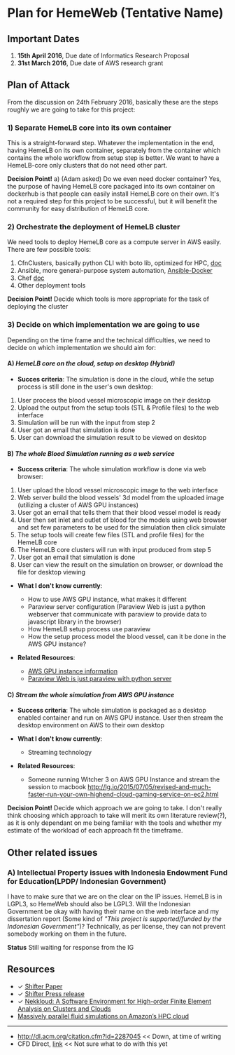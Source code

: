 # **Plan for HemeWeb (Tentative Name)**

## Important Dates
1. **15th April 2016**, Due date of Informatics Research Proposal
2. **31st March 2016**, Due date of AWS research grant


## Plan of Attack
From the discussion on 24th February 2016, basically these are the steps roughly we are going to take for this project:

### 1) Separate HemeLB core into its own container
This is a straight-forward step. Whatever the implementation in the end, having HemeLB on its own container, separately from the container which contains the whole workflow from setup step is better. We want to have a HemeLB-core only clusters that do not need other part.

**Decision Point!**
a)  (Adam asked) Do we even need docker container? Yes, the purpose of having HemeLB core packaged into its own container on dockerhub is that people can easily install HemeLB core on their own. It's not a required step for this project to be successful, but it will benefit the community for easy distribution of HemeLB core.

### 2) Orchestrate the deployment of HemeLB cluster

We need tools to deploy HemeLB core as a compute server in AWS easily. There are few possible tools:

1. CfnClusters, basically python CLI with boto lib, optimized for HPC, [doc](http://cfncluster.readthedocs.org/en/latest/hello_world.html)
2. Ansible, more general-purpose system automation, [Ansible-Docker](https://www.ansible.com/docker)
3. Chef [doc](https://www.chef.io/chef/)
4. Other deployment tools

**Decision Point!**
Decide which tools is more appropriate for the task of deploying the cluster

### 3) Decide on which implementation we are going to use

Depending on the time frame and the technical difficulties, we need to decide on which implementation we should aim for:

#### A) *HemeLB core on the cloud, setup on desktop (Hybrid)*
* **Succes criteria**: The simulation is done in the cloud, while the setup process is still done in the user's own desktop:

1. User process the blood vessel microscopic image on their desktop
2. Upload the output from the setup tools (STL & Profile files) to the web interface
3. Simulation will be run with the input from step 2
4. User got an email that simulation is done
5. User can download the simulation result to be viewed on desktop



#### B) *The whole Blood Simulation running as a web service*
* **Success criteria**: The whole simulation workflow is done via web browser:

1. User upload the blood vessel microscopic image to the web interface
2. Web server build the blood vessels' 3d model from the uploaded image (utilizing a cluster of AWS GPU instances)
3. User got an email that tells them that their blood vessel model is ready
4. User then set inlet and outlet of blood for the models using web browser and set few parameters to be used for the simulation then click simulate
5. The setup tools will create few files (STL and profile files) for the HemeLB core
6. The HemeLB core clusters will run with input produced from step 5
7. User got an email that simulation is done
8. User can view the result on the simulation on browser, or download the file for desktop viewing

* **What I don't know currently**:
	* How to use AWS GPU instance, what makes it different
	* Paraview server configuration (Paraview Web is just a python webserver that communicate with paraview to provide data to javascript library in the browser)
	* How HemeLB setup process use paraview
	* How the setup process model the blood vessel, can it be done in the AWS GPU instance?

* **Related Resources**:
  * [AWS GPU instance information](http://docs.aws.amazon.com/AWSEC2/latest/UserGuide/using_cluster_computing.html)
  * [Paraview Web is just paraview with python server](http://www.paraview.org/ParaView3/Doc/Nightly/www/js-doc/index.html#!/guide/quick_start)


#### C) *Stream the whole simulation from AWS GPU instance*
* **Success criteria**: The whole simulation is packaged as a desktop enabled container and run on AWS GPU instance. User then stream the desktop environment on AWS to their own desktop

* **What I don't know currently**:
	* Streaming technology


* **Related Resources**:
	* Someone running Witcher 3 on AWS GPU Instance and stream the session to macbook http://lg.io/2015/07/05/revised-and-much-faster-run-your-own-highend-cloud-gaming-service-on-ec2.html


**Decision Point!**
Decide which approach we are going to take.  I don't really think
choosing which approach to take will merit its own literature review(?),
as it is only dependant on me being familiar with the tools and whether
my estimate of the workload of each approach fit the timeframe.



## Other related issues

### A) Intellectual Property issues with Indonesia Endowment Fund for Education(LPDP/ Indonesian Government)
I have to make sure that we are on the clear on the IP issues. HemeLB is in LGPL3, so HemeWeb should also be LGPL3. Will the Indonesian Government be okay with having their name on the web interface and my dissertation report (Some kind of *"This project is supported/funded by the Indonesian Government"*)? Technically, as per license, they can not prevent somebody working on them in the future.

**Status**
Still waiting for response from the IG



## Resources

* ✓ [Shifter Paper](https://www.nersc.gov/assets/Uploads/cug2015udi.pdf)
* ✓ [Shifter Press release](https://www.nersc.gov/news-publications/nersc-news/nersc-center-news/2015/shifter-makes-container-based-hpc-a-breeze/)
* ✓ [Nekkloud: A Software Environment for High-order
Finite Element Analysis on Clusters and Clouds](https://www.chriscantwell.co.uk/wp-content/uploads/2013/09/nekkloud.pdf)
* [Massively parallel fluid simulations on
Amazon’s HPC cloud](http://ieeexplore.ieee.org/xpls/abs_all.jsp?arnumber=6123441)

---
* http://dl.acm.org/citation.cfm?id=2287045  << Down, at time of writing
* CFD Direct, [link](http://cfd.direct/cloud/) << Not sure what to do with this yet
	
